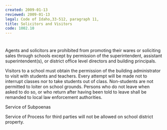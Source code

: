 ```yaml
---
created: 2009-01-13
reviewed: 2009-01-13
legal: Code of Idaho,33-512, paragraph 11,
title: Solicitors and Visitors
code: 1002.10
---
```


#  

Agents and solicitors are prohibited from promoting their wares or soliciting sales through schools except by permission of the superintendent, assistant superintendent(s), or district office level directors and building principals.

Visitors to a school must obtain the permission of the building administrator to visit with students and teachers. Every attempt will be made not to interrupt classes nor to take students out of class. Non-students are not permitted to loiter on school grounds. Persons who do not leave when asked to do so, or who return after having been told to leave shall be remanded to local law enforcement authorities.

Service of Subpoenas

Service of Process for third parties will not be allowed on school district property.

